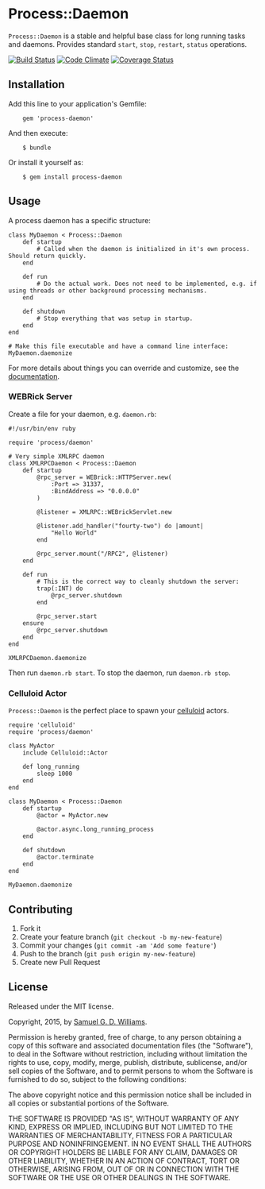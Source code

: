 # Process::Daemon

`Process::Daemon` is a stable and helpful base class for long running tasks and daemons. Provides standard `start`, `stop`, `restart`, `status` operations.

[![Build Status](https://travis-ci.org/ioquatix/process-daemon.svg?branch=master)](https://travis-ci.org/ioquatix/process-daemon)
[![Code Climate](https://codeclimate.com/github/ioquatix/process-daemon.png)](https://codeclimate.com/github/ioquatix/process-daemon)
[![Coverage Status](https://coveralls.io/repos/ioquatix/process-daemon/badge.svg?branch=master)](https://coveralls.io/r/ioquatix/process-daemon?branch=master)

## Installation

Add this line to your application's Gemfile:

		gem 'process-daemon'

And then execute:

		$ bundle

Or install it yourself as:

		$ gem install process-daemon

## Usage

A process daemon has a specific structure:

	class MyDaemon < Process::Daemon
		def startup
			# Called when the daemon is initialized in it's own process. Should return quickly.
		end
		
		def run
			# Do the actual work. Does not need to be implemented, e.g. if using threads or other background processing mechanisms.
		end
		
		def shutdown
			# Stop everything that was setup in startup.
		end
	end
	
	# Make this file executable and have a command line interface:
	MyDaemon.daemonize

For more details about things you can override and customize, see the [documentation](http://www.rubydoc.info/gems/process-daemon).

### WEBRick Server

Create a file for your daemon, e.g. `daemon.rb`:

	#!/usr/bin/env ruby
	
	require 'process/daemon'
	
	# Very simple XMLRPC daemon
	class XMLRPCDaemon < Process::Daemon
		def startup
			@rpc_server = WEBrick::HTTPServer.new(
				:Port => 31337,
				:BindAddress => "0.0.0.0"
			)
			
			@listener = XMLRPC::WEBrickServlet.new
			
			@listener.add_handler("fourty-two") do |amount|
				"Hello World"
			end
			
			@rpc_server.mount("/RPC2", @listener)
		end
		
		def run
			# This is the correct way to cleanly shutdown the server:
			trap(:INT) do
				@rpc_server.shutdown
			end
			
			@rpc_server.start
		ensure
			@rpc_server.shutdown
		end
	end
	
	XMLRPCDaemon.daemonize

Then run `daemon.rb start`. To stop the daemon, run `daemon.rb stop`.

### Celluloid Actor

`Process::Daemon` is the perfect place to spawn your [celluloid](https://celluloid.io) actors.

	require 'celluloid'
	require 'process/daemon'
	
	class MyActor
		include Celluloid::Actor
		
		def long_running
			sleep 1000
		end
	end
	
	class MyDaemon < Process::Daemon
		def startup
			@actor = MyActor.new
			
			@actor.async.long_running_process
		end
		
		def shutdown
			@actor.terminate
		end
	end
	
	MyDaemon.daemonize

## Contributing

1. Fork it
2. Create your feature branch (`git checkout -b my-new-feature`)
3. Commit your changes (`git commit -am 'Add some feature'`)
4. Push to the branch (`git push origin my-new-feature`)
5. Create new Pull Request

## License

Released under the MIT license.

Copyright, 2015, by [Samuel G. D. Williams](http://www.codeotaku.com/samuel-williams).

Permission is hereby granted, free of charge, to any person obtaining a copy
of this software and associated documentation files (the "Software"), to deal
in the Software without restriction, including without limitation the rights
to use, copy, modify, merge, publish, distribute, sublicense, and/or sell
copies of the Software, and to permit persons to whom the Software is
furnished to do so, subject to the following conditions:

The above copyright notice and this permission notice shall be included in
all copies or substantial portions of the Software.

THE SOFTWARE IS PROVIDED "AS IS", WITHOUT WARRANTY OF ANY KIND, EXPRESS OR
IMPLIED, INCLUDING BUT NOT LIMITED TO THE WARRANTIES OF MERCHANTABILITY,
FITNESS FOR A PARTICULAR PURPOSE AND NONINFRINGEMENT. IN NO EVENT SHALL THE
AUTHORS OR COPYRIGHT HOLDERS BE LIABLE FOR ANY CLAIM, DAMAGES OR OTHER
LIABILITY, WHETHER IN AN ACTION OF CONTRACT, TORT OR OTHERWISE, ARISING FROM,
OUT OF OR IN CONNECTION WITH THE SOFTWARE OR THE USE OR OTHER DEALINGS IN
THE SOFTWARE.
